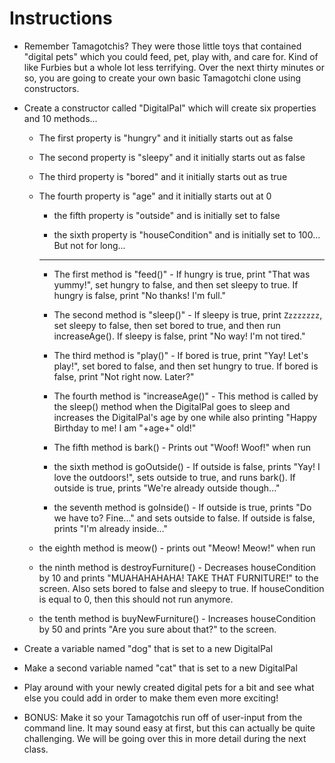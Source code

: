 # **Instructions**

* Remember Tamagotchis? They were those little toys that contained "digital pets" which you could feed, pet, play with, and care for. Kind of like Furbies but a whole lot less terrifying. Over the next thirty minutes or so, you are going to create your own basic Tamagotchi clone using constructors.

* Create a constructor called "DigitalPal" which will create six properties and 10 methods...

  * The first property is "hungry" and it initially starts out as false

  * The second property is "sleepy" and it initially starts out as false

  * The third property is "bored" and it initially starts out as true

  * The fourth property is "age" and it initially starts out at 0

	* the fifth property is "outside" and is initially set to false

	* the sixth property is "houseCondition" and is initially set to 100... But not for long...

	- - - 

	* The first method is "feed()" - If hungry is true, print "That was yummy!", set hungry to false, and then set sleepy to true. If hungry is false, print "No thanks! I'm full."

	* The second method is "sleep()" - If sleepy is true, print `Zzzzzzzz`, set sleepy to false, then set bored to true, and then run increaseAge(). If sleepy is false, print "No way! I'm not tired."

	* The third method is "play()" - If bored is true, print "Yay! Let's play!", set bored to false, and then set hungry to true. If bored is false, print "Not right now. Later?"

	* The fourth method is "increaseAge()" - This method is called by the sleep() method when the DigitalPal goes to sleep and increases the DigitalPal's age by one while also printing "Happy Birthday to me! I am "+age+" old!"

	* The fifth method is bark() - Prints out "Woof! Woof!" when run

	* the sixth method is goOutside() - If outside is false, prints "Yay! I love the outdoors!", sets outside to true, and runs bark(). If outside is true, prints "We're already outside though..."

	* the seventh method is goInside() - If outside is true, prints "Do we have to? Fine..." and sets outside to false. If outside is false, prints "I'm already inside..."
	
  * the eighth method is meow() - prints out "Meow! Meow!" when run

  * the ninth method is destroyFurniture() - Decreases houseCondition by 10 and prints "MUAHAHAHAHA! TAKE THAT FURNITURE!" to the screen. Also sets bored to false and sleepy to true. If houseCondition is equal to 0, then this should not run anymore.

  * the tenth method is buyNewFurniture() - Increases houseCondition by 50 and prints "Are you sure about that?" to the screen.

* Create a variable named "dog" that is set to a new DigitalPal

* Make a second variable named "cat" that is set to a new DigitalPal

* Play around with your newly created digital pets for a bit and see what else you could add in order to make them even more exciting!

* BONUS: Make it so your Tamagotchis run off of user-input from the command line. It may sound easy at first, but this can actually be quite challenging. We will be going over this in more detail during the next class.
